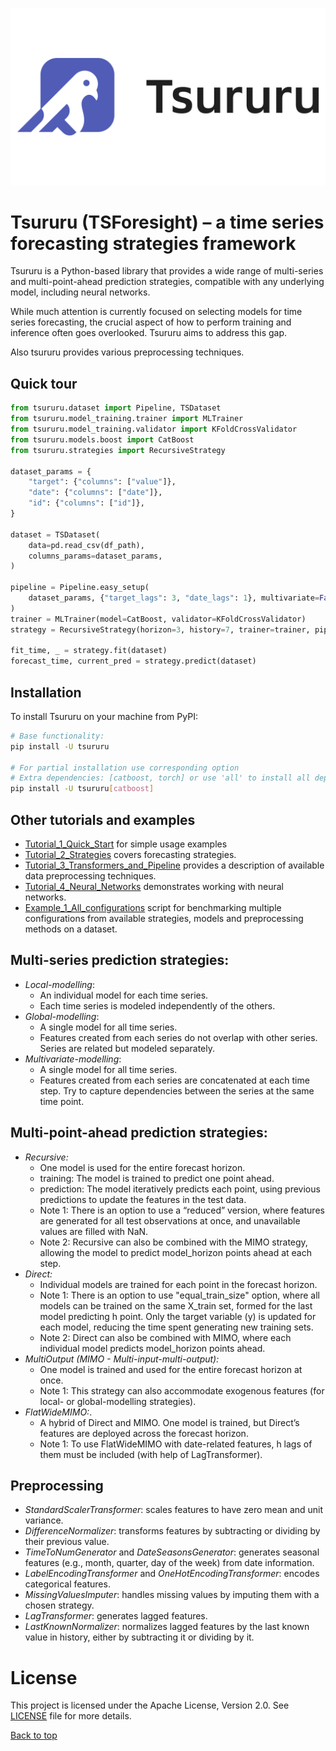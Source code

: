 ![tsururu_logo](imgs/tsururu_logo.png)

# Tsururu (TSForesight) – a time series forecasting strategies framework

Tsururu is a Python-based library that provides a wide range of multi-series and multi-point-ahead prediction strategies, compatible with any underlying model, including neural networks. 

While much attention is currently focused on selecting models for time series forecasting, the crucial aspect of how to perform training and inference often goes overlooked. Tsururu aims to address this gap. 

Also tsururu provides various preprocessing techniques.

<a name="quicktour"></a>
## Quick tour

```python
from tsururu.dataset import Pipeline, TSDataset
from tsururu.model_training.trainer import MLTrainer
from tsururu.model_training.validator import KFoldCrossValidator
from tsururu.models.boost import CatBoost
from tsururu.strategies import RecursiveStrategy

dataset_params = {
    "target": {"columns": ["value"]},
    "date": {"columns": ["date"]},
    "id": {"columns": ["id"]},
}

dataset = TSDataset(
    data=pd.read_csv(df_path),
    columns_params=dataset_params,
)

pipeline = Pipeline.easy_setup(
    dataset_params, {"target_lags": 3, "date_lags": 1}, multivariate=False
)
trainer = MLTrainer(model=CatBoost, validator=KFoldCrossValidator)
strategy = RecursiveStrategy(horizon=3, history=7, trainer=trainer, pipeline=pipeline)

fit_time, _ = strategy.fit(dataset)
forecast_time, current_pred = strategy.predict(dataset)
```

<a name="installation"></a>
## Installation
To install Tsururu on your machine from PyPI:
```bash
# Base functionality:
pip install -U tsururu

# For partial installation use corresponding option
# Extra dependencies: [catboost, torch] or use 'all' to install all dependencies
pip install -U tsururu[catboost]
```

<a name="examples"></a>
## Other tutorials and examples

* [Tutorial_1_Quick_Start](https://github.com/sb-ai-lab/tsururu/blob/main/examples/Tutorial_1_Quick_start.ipynb) for simple usage examples
* [Tutorial_2_Strategies](https://github.com/sb-ai-lab/tsururu/blob/main/examples/Tutorial_2_Strategies.ipynb) covers forecasting strategies.
* [Tutorial_3_Transformers_and_Pipeline](https://github.com/sb-ai-lab/tsururu/blob/main/examples/Tutorial_3_Transformers_and_Pipeline.ipynb) provides a description of available data preprocessing techniques.
* [Tutorial_4_Neural_Networks](https://github.com/sb-ai-lab/tsururu/blob/main/examples/Tutorial_4_Neural_Networks.ipynb) demonstrates working with neural networks.
* [Example_1_All_configurations](https://github.com/sb-ai-lab/tsururu/blob/main/examples/Example_1_All_configurations.py) script for benchmarking multiple configurations from available strategies, models and preprocessing methods on a dataset.

<a name="description"></a>
## Multi-series prediction strategies:
- _Local-modelling_:
  - An individual model for each time series. 
  - Each time series is modeled independently of the others.
- _Global-modelling_:
  - A single model for all time series.
  - Features created from each series do not overlap with other series. Series are related but modeled separately.
- _Multivariate-modelling_:
  - A single model for all time series. 
  - Features created from each series are concatenated at each time step. Try to capture dependencies between the series at the same time point.

## Multi-point-ahead prediction strategies:
- _Recursive:_ 
	- One model is used for the entire forecast horizon. 
	- training: The model is trained to predict one point ahead.
	- prediction: The model iteratively predicts each point, using previous predictions to update the features in the test data.
	- Note 1: There is an option to use a “reduced” version, where features are generated for all test observations at once, and unavailable values are filled with NaN.
	- Note 2: Recursive can also be combined with the MIMO strategy, allowing the model to predict model_horizon points ahead at each step.
- _Direct:_ 
	- Individual models are trained for each point in the forecast horizon.
	- Note 1: There is an option to use "equal_train_size" option, where all models can be trained on the same X_train set, formed for the last model predicting h point. Only the target variable (y) is updated for each model, reducing the time spent generating new training sets.
	- Note 2: Direct can also be combined with MIMO, where each individual model predicts model_horizon points ahead.
- _MultiOutput (MIMO - Multi-input-multi-output):_
 	- One model is trained and used for the entire forecast horizon at once. 
	- Note 1: This strategy can also accommodate exogenous features (for local- or global-modelling strategies).
- _FlatWideMIMO:_.
	- A hybrid of Direct and MIMO. One model is trained, but Direct’s features are deployed across the forecast horizon.
	- Note 1: To use FlatWideMIMO with date-related features, h lags of them must be included (with help of LagTransformer).


## Preprocessing
- _StandardScalerTransformer_: scales features to have zero mean and unit variance.
- _DifferenceNormalizer_: transforms features by subtracting or dividing by their previous value.
- _TimeToNumGenerator_ and _DateSeasonsGenerator_: generates seasonal features (e.g., month, quarter, day of the week) from date information.
- _LabelEncodingTransformer_ and _OneHotEncodingTransformer_: encodes categorical features.
- _MissingValuesImputer_: handles missing values by imputing them with a chosen strategy.
- _LagTransformer_: generates lagged features. 
- _LastKnownNormalizer_: normalizes lagged features by the last known value in history, either by subtracting it or dividing by it.

<a name="license"></a>
# License
This project is licensed under the Apache License, Version 2.0. See [LICENSE](https://github.com/sb-ai-lab/tsururu/blob/master/LICENSE) file for more details.

[Back to top](#toc)